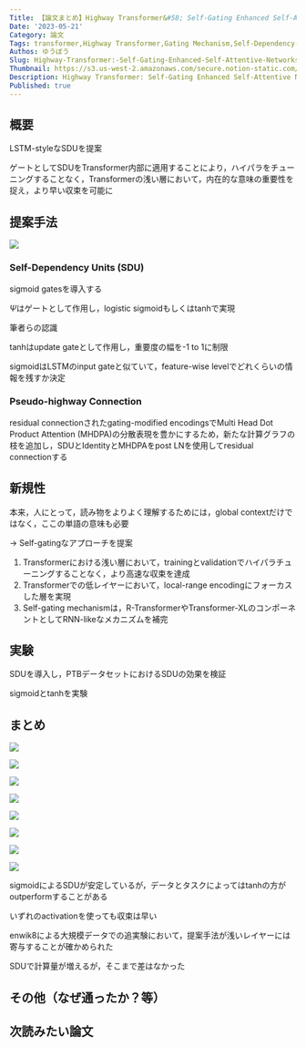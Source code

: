 ```yaml
---
Title: 【論文まとめ】Highway Transformer&#58; Self-Gating Enhanced Self-Attentive Networks
Date: '2023-05-21'
Category: 論文
Tags: transformer,Highway Transformer,Gating Mechanism,Self-Dependency-Units (SDU)
Authos: ゆうぼう
Slug: Highway-Transformer:-Self-Gating-Enhanced-Self-Attentive-Networks
Thumbnail: https://s3.us-west-2.amazonaws.com/secure.notion-static.com/c1d2b55a-8e61-4918-8a5e-bee7f61e9f4d/%E3%82%B9%E3%82%AF%E3%83%AA%E3%83%BC%E3%83%B3%E3%82%B7%E3%83%A7%E3%83%83%E3%83%88_2022-08-26_12.58.57.png?X-Amz-Algorithm=AWS4-HMAC-SHA256&X-Amz-Content-Sha256=UNSIGNED-PAYLOAD&X-Amz-Credential=AKIAT73L2G45EIPT3X45%2F20230521%2Fus-west-2%2Fs3%2Faws4_request&X-Amz-Date=20230521T180536Z&X-Amz-Expires=3600&X-Amz-Signature=3a2649aaae274fbabf93cde0b58588663b3b7e6a951c5a628fb5bbca202a7140&X-Amz-SignedHeaders=host&x-id=GetObject
Description: Highway Transformer: Self-Gating Enhanced Self-Attentive Networksのまとめ
Published: true
---
```


## 概要

LSTM-styleなSDUを提案

ゲートとしてSDUをTransformer内部に適用することにより，ハイパラをチューニングすることなく，Transformerの浅い層において，内在的な意味の重要性を捉え，より早い収束を可能に

## 提案手法

![](https://s3.us-west-2.amazonaws.com/secure.notion-static.com/ee071883-293d-4802-ab74-1f3298ab1ad1/%E3%82%B9%E3%82%AF%E3%83%AA%E3%83%BC%E3%83%B3%E3%82%B7%E3%83%A7%E3%83%83%E3%83%88_2022-08-26_12.58.57.png?X-Amz-Algorithm=AWS4-HMAC-SHA256&X-Amz-Content-Sha256=UNSIGNED-PAYLOAD&X-Amz-Credential=AKIAT73L2G45EIPT3X45%2F20230521%2Fus-west-2%2Fs3%2Faws4_request&X-Amz-Date=20230521T180540Z&X-Amz-Expires=3600&X-Amz-Signature=90235e0c189715ed2ad9e053ac0ded46a7529072523ceb561856d73c171cbc63&X-Amz-SignedHeaders=host&x-id=GetObject)

### Self-Dependency Units (SDU)

sigmoid gatesを導入する

$\Psi$はゲートとして作用し，logistic sigmoidもしくはtanhで実現

筆者らの認識

tanhはupdate gateとして作用し，重要度の幅を-1 to 1に制限

sigmoidはLSTMのinput gateと似ていて，feature-wise levelでどれくらいの情報を残すか決定

### Pseudo-highway Connection

residual connectionされたgating-modified encodingsでMulti Head Dot Product Attention (MHDPA)の分散表現を豊かにするため，新たな計算グラフの枝を追加し，SDUとIdentityとMHDPAをpost LNを使用してresidual connectionする

## 新規性

本来，人にとって，読み物をよりよく理解するためには，global contextだけではなく，ここの単語の意味も必要

→ Self-gatingなアプローチを提案



1.  Transformerにおける浅い層において，trainingとvalidationでハイパラチューニングすることなく，より高速な収束を達成
2. Transformerでの低レイヤーにおいて，local-range encodingにフォーカスした層を実現
3. Self-gating mechanismは，R-TransformerやTransformer-XLのコンポーネントとしてRNN-likeなメカニズムを補完
## 実験

SDUを導入し，PTBデータセットにおけるSDUの効果を検証

sigmoidとtanhを実験

## まとめ

![](https://s3.us-west-2.amazonaws.com/secure.notion-static.com/983f88c3-b4c6-4017-89a5-c11814060ffe/%E3%82%B9%E3%82%AF%E3%83%AA%E3%83%BC%E3%83%B3%E3%82%B7%E3%83%A7%E3%83%83%E3%83%88_2022-08-26_13.21.41.png?X-Amz-Algorithm=AWS4-HMAC-SHA256&X-Amz-Content-Sha256=UNSIGNED-PAYLOAD&X-Amz-Credential=AKIAT73L2G45EIPT3X45%2F20230521%2Fus-west-2%2Fs3%2Faws4_request&X-Amz-Date=20230521T180603Z&X-Amz-Expires=3600&X-Amz-Signature=dc4b94706aaae77f3e190ab3103d101fb2152f6216dcfdef0d162302fe053706&X-Amz-SignedHeaders=host&x-id=GetObject)

![](https://s3.us-west-2.amazonaws.com/secure.notion-static.com/bf1a2c53-9065-4c50-bc7a-7cb9aae77dd8/%E3%82%B9%E3%82%AF%E3%83%AA%E3%83%BC%E3%83%B3%E3%82%B7%E3%83%A7%E3%83%83%E3%83%88_2022-08-26_13.22.04.png?X-Amz-Algorithm=AWS4-HMAC-SHA256&X-Amz-Content-Sha256=UNSIGNED-PAYLOAD&X-Amz-Credential=AKIAT73L2G45EIPT3X45%2F20230521%2Fus-west-2%2Fs3%2Faws4_request&X-Amz-Date=20230521T180607Z&X-Amz-Expires=3600&X-Amz-Signature=8deccd38d03139667d4e160812d04d855e16f2c37db8428d5434b33bbbfd46f4&X-Amz-SignedHeaders=host&x-id=GetObject)

![](https://s3.us-west-2.amazonaws.com/secure.notion-static.com/43698a9d-abf7-4007-b343-7b9dc2a4e588/%E3%82%B9%E3%82%AF%E3%83%AA%E3%83%BC%E3%83%B3%E3%82%B7%E3%83%A7%E3%83%83%E3%83%88_2022-08-26_13.22.25.png?X-Amz-Algorithm=AWS4-HMAC-SHA256&X-Amz-Content-Sha256=UNSIGNED-PAYLOAD&X-Amz-Credential=AKIAT73L2G45EIPT3X45%2F20230521%2Fus-west-2%2Fs3%2Faws4_request&X-Amz-Date=20230521T180609Z&X-Amz-Expires=3600&X-Amz-Signature=99f3e053d8e49ec68bef5d06de3bbd3f71e880cd411b9f6561244597055b24a1&X-Amz-SignedHeaders=host&x-id=GetObject)

![](https://s3.us-west-2.amazonaws.com/secure.notion-static.com/6cd06f60-3432-42c1-b90a-e8cafdb254a5/%E3%82%B9%E3%82%AF%E3%83%AA%E3%83%BC%E3%83%B3%E3%82%B7%E3%83%A7%E3%83%83%E3%83%88_2022-08-26_13.22.43.png?X-Amz-Algorithm=AWS4-HMAC-SHA256&X-Amz-Content-Sha256=UNSIGNED-PAYLOAD&X-Amz-Credential=AKIAT73L2G45EIPT3X45%2F20230521%2Fus-west-2%2Fs3%2Faws4_request&X-Amz-Date=20230521T180612Z&X-Amz-Expires=3600&X-Amz-Signature=546157c3dbc57dbdfebfd19724491ba4026390d3b968e6bf79cbed0cdc8fdec4&X-Amz-SignedHeaders=host&x-id=GetObject)

![](https://s3.us-west-2.amazonaws.com/secure.notion-static.com/a5b222bb-5fc4-4ad6-9c08-e7cde9bc7b8d/%E3%82%B9%E3%82%AF%E3%83%AA%E3%83%BC%E3%83%B3%E3%82%B7%E3%83%A7%E3%83%83%E3%83%88_2022-08-26_13.23.01.png?X-Amz-Algorithm=AWS4-HMAC-SHA256&X-Amz-Content-Sha256=UNSIGNED-PAYLOAD&X-Amz-Credential=AKIAT73L2G45EIPT3X45%2F20230521%2Fus-west-2%2Fs3%2Faws4_request&X-Amz-Date=20230521T180614Z&X-Amz-Expires=3600&X-Amz-Signature=ce5717a7823c4d6531b7dfa3ca8cf71fd84bc9cafa5e0613c111b5c5380bda2a&X-Amz-SignedHeaders=host&x-id=GetObject)

![](https://s3.us-west-2.amazonaws.com/secure.notion-static.com/2e0b4670-6891-40f4-859b-a6b50feaeb9b/%E3%82%B9%E3%82%AF%E3%83%AA%E3%83%BC%E3%83%B3%E3%82%B7%E3%83%A7%E3%83%83%E3%83%88_2022-08-26_13.23.12.png?X-Amz-Algorithm=AWS4-HMAC-SHA256&X-Amz-Content-Sha256=UNSIGNED-PAYLOAD&X-Amz-Credential=AKIAT73L2G45EIPT3X45%2F20230521%2Fus-west-2%2Fs3%2Faws4_request&X-Amz-Date=20230521T180620Z&X-Amz-Expires=3600&X-Amz-Signature=50441be8be1fbd4908b07ebc956da7e7343e0db5ec91e01a264d275a9c4a4394&X-Amz-SignedHeaders=host&x-id=GetObject)



![](https://s3.us-west-2.amazonaws.com/secure.notion-static.com/c48f4870-1a31-45e3-984e-d9622e262bad/%E3%82%B9%E3%82%AF%E3%83%AA%E3%83%BC%E3%83%B3%E3%82%B7%E3%83%A7%E3%83%83%E3%83%88_2022-08-26_13.23.37.png?X-Amz-Algorithm=AWS4-HMAC-SHA256&X-Amz-Content-Sha256=UNSIGNED-PAYLOAD&X-Amz-Credential=AKIAT73L2G45EIPT3X45%2F20230521%2Fus-west-2%2Fs3%2Faws4_request&X-Amz-Date=20230521T180625Z&X-Amz-Expires=3600&X-Amz-Signature=34e626fb90de9065c1df255c4293c825cd190bb783589c4d1bd6e1a4f96eb6a0&X-Amz-SignedHeaders=host&x-id=GetObject)

![](https://s3.us-west-2.amazonaws.com/secure.notion-static.com/d6970bfd-1cd0-40f2-ac05-d9d46e1db8aa/%E3%82%B9%E3%82%AF%E3%83%AA%E3%83%BC%E3%83%B3%E3%82%B7%E3%83%A7%E3%83%83%E3%83%88_2022-08-26_13.23.48.png?X-Amz-Algorithm=AWS4-HMAC-SHA256&X-Amz-Content-Sha256=UNSIGNED-PAYLOAD&X-Amz-Credential=AKIAT73L2G45EIPT3X45%2F20230521%2Fus-west-2%2Fs3%2Faws4_request&X-Amz-Date=20230521T180628Z&X-Amz-Expires=3600&X-Amz-Signature=b60865c113b62ddaae3f5496c4f83f6248f60a34763b8df0f9a6aef50aba250d&X-Amz-SignedHeaders=host&x-id=GetObject)

sigmoidによるSDUが安定しているが，データとタスクによってはtanhの方がoutperformすることがある

いずれのactivationを使っても収束は早い



enwik8による大規模データでの追実験において，提案手法が浅いレイヤーには寄与することが確かめられた



SDUで計算量が増えるが，そこまで差はなかった

## その他（なぜ通ったか？等）



## 次読みたい論文

